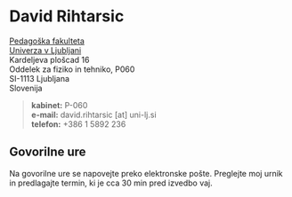# David Rihtarsic

[Pedagoška fakulteta](www.pef.uni-lj.si)  
[Univerza v Ljubljani](www.uni-lj.si)  
Kardeljeva plošcad 16  
Oddelek za fiziko in tehniko, P060  
SI-1113 Ljubljana  
Slovenija  

> **kabinet:** P-060  
> **e-mail:** david.rihtarsic [at] uni-lj.si  
> **telefon:** +386 1 5892 236  

## Govorilne ure
Na govorilne ure se napovejte preko elektronske pošte. Preglejte moj urnik in predlagajte termin, ki je cca 30 min pred izvedbo vaj.
